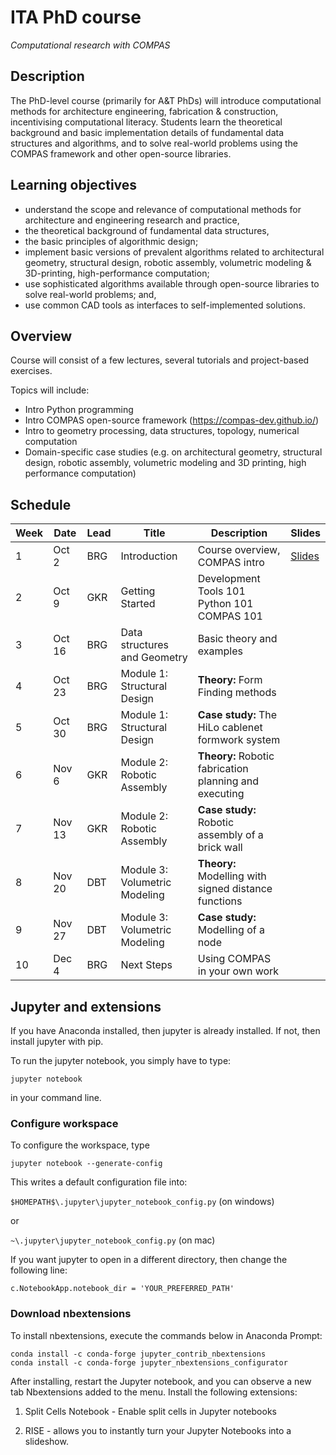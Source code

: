# ITA PhD course

*Computational research with COMPAS*

## Description

The PhD-level course (primarily for A&T PhDs) will introduce computational methods for architecture engineering, fabrication & construction, incentivising computational literacy. Students learn the theoretical background and basic implementation details of fundamental data structures and algorithms, and to solve real-world problems using the COMPAS framework and other open-source libraries.

## Learning objectives

* understand the scope and relevance of computational methods for architecture and engineering research and practice,
* the theoretical background of fundamental data structures, 
* the basic principles of algorithmic design; 
* implement basic versions of prevalent algorithms related to architectural geometry, structural design, robotic assembly, volumetric modeling & 3D-printing, high-performance computation; 
* use sophisticated algorithms available through open-source libraries to solve real-world problems; and, 
* use common CAD tools as interfaces to self-implemented solutions.

## Overview

Course will consist of a few lectures, several tutorials and project-based exercises.

Topics will include:

* Intro Python programming
* Intro COMPAS open-source framework (https://compas-dev.github.io/) 
* Intro to geometry processing, data structures, topology, numerical computation
* Domain-specific case studies (e.g. on architectural geometry, structural design, robotic assembly, volumetric modeling and 3D printing, high performance computation)

## Schedule

Week | Date | Lead | Title | Description | Slides
---- | ---- | ---- | ----- | ----------- | -------
1 | Oct 2 | BRG | Introduction | Course overview, COMPAS intro | [Slides](slides/week-01_COMPAS-basics.pdf)
2 | Oct 9 | GKR | Getting Started | Development Tools 101<br>Python 101<br>COMPAS 101
3 | Oct 16 | BRG | Data structures and Geometry | Basic theory and examples
4 | Oct 23 | BRG | Module 1: Structural Design | **Theory:** Form Finding methods
5 | Oct 30 | BRG | Module 1: Structural Design | **Case study:** The HiLo cablenet formwork system
6 | Nov 6 | GKR | Module 2: Robotic Assembly | **Theory:** Robotic fabrication planning and executing
7 | Nov 13 | GKR | Module 2: Robotic Assembly | **Case study:** Robotic assembly of a brick wall
8 | Nov 20 | DBT | Module 3: Volumetric Modeling | **Theory:** Modelling with signed distance functions
9 | Nov 27 | DBT | Module 3: Volumetric Modeling | **Case study:** Modelling of a node
10 | Dec 4 | BRG | Next Steps | Using COMPAS in your own work


## Jupyter and extensions

If you have Anaconda installed, then jupyter is already installed. If not, then install jupyter with pip.

To run the jupyter notebook, you simply have to type:

	jupyter notebook

in your command line.

### Configure workspace

To configure the workspace, type

	jupyter notebook --generate-config

This writes a default configuration file into: 
	
`$HOMEPATH$\.jupyter\jupyter_notebook_config.py` (on windows)

or

`~\.jupyter\jupyter_notebook_config.py` (on mac)

If you want jupyter to open in a different directory, then change the following line:

	c.NotebookApp.notebook_dir = 'YOUR_PREFERRED_PATH'

### Download nbextensions

To install nbextensions, execute the commands below in Anaconda Prompt:

	conda install -c conda-forge jupyter_contrib_nbextensions
	conda install -c conda-forge jupyter_nbextensions_configurator

After installing, restart the Jupyter notebook, and you can observe a new tab Nbextensions added to the menu.
Install the following extensions:

1. Split Cells Notebook - Enable split cells in Jupyter notebooks

2. RISE - allows you to instantly turn your Jupyter Notebooks into a slideshow. 

